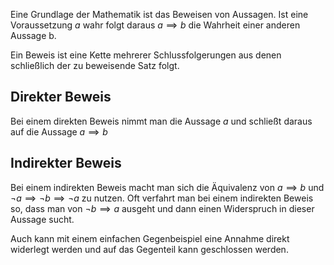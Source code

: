 Eine Grundlage der Mathematik ist das Beweisen von Aussagen. Ist eine Voraussetzung $a$ wahr folgt daraus $a\implies b$ die Wahrheit einer anderen Aussage b.

Ein Beweis ist eine Kette mehrerer Schlussfolgerungen aus denen schließlich der zu beweisende Satz folgt. 

## Direkter Beweis
Bei einem direkten Beweis nimmt man die Aussage $a$ und schließt daraus auf die Aussage $a\implies b$ 

## Indirekter Beweis
Bei einem indirekten Beweis macht man sich die Äquivalenz von $a\implies b$ und $\lnot a \implies \lnot b \implies \lnot a$ zu nutzen. Oft verfahrt man bei einem indirekten Beweis so, dass man von $\lnot b \implies a$ ausgeht und dann einen Widerspruch in dieser Aussage sucht. 

Auch kann mit einem einfachen Gegenbeispiel eine Annahme direkt widerlegt werden und auf das Gegenteil kann geschlossen werden. 

